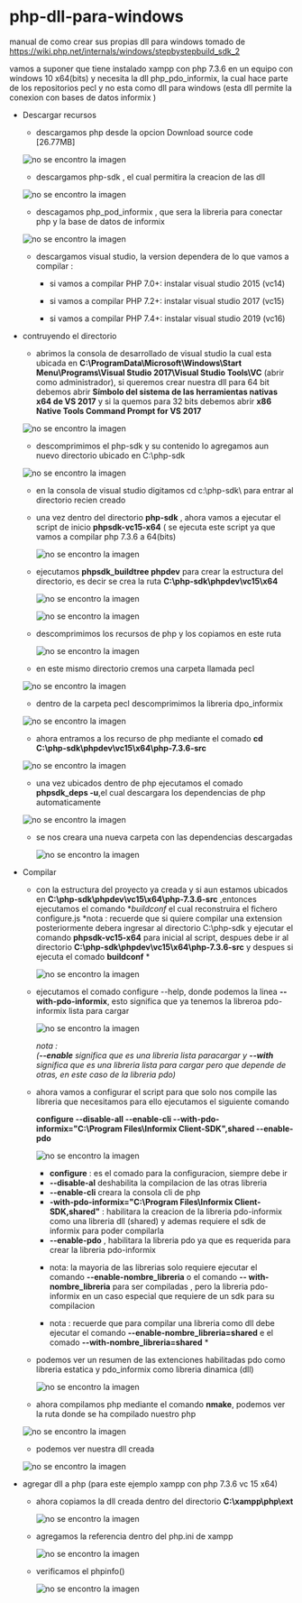 # php-dll-para-windows
manual de como crear sus propias dll para windows tomado de https://wiki.php.net/internals/windows/stepbystepbuild_sdk_2

vamos a suponer que tiene instalado xampp con php 7.3.6 en un equipo con windows 10 x64(bits) y necesita la dll php_pdo_informix, la cual hace parte de los repositorios pecl y no esta como dll para windows (esta dll permite la conexion con bases de datos informix )

- Descargar recursos
    - descargamos php  desde la opcion Download source code [26.77MB]
    
    ![no se encontro la imagen](https://raw.githubusercontent.com/JHONF2078/php-dll-para-windows/master/img/1-recursos_php.PNG)
  
   - descargamos php-sdk , el cual permitira la creacion de las dll
  
    ![no se encontro la imagen](https://raw.githubusercontent.com/JHONF2078/php-dll-para-windows/master/img/2-php_sdk.PNG)
  
   - descagamos php_pod_informix , que sera la libreria para conectar php y la base de datos de informix
    
    ![no se encontro la imagen](https://raw.githubusercontent.com/JHONF2078/php-dll-para-windows/master/img/3-pdo_inf_pecl.PNG)
    
   - descargamos visual studio, la version dependera de lo que vamos a compilar :
    
       - si vamos a compilar  PHP 7.0+: instalar visual studio 2015 (vc14)

       - si vamos a compilar  PHP 7.2+: instalar visual studio 2017 (vc15)
       
       - si vamos a compilar  PHP 7.4+: instalar visual studio 2019 (vc16)
   
   
   
   
    
- contruyendo el directorio

   - abrimos la consola de desarrollado de visual studio la cual esta ubicada en **C:\ProgramData\Microsoft\Windows\Start Menu\Programs\Visual Studio 2017\Visual Studio Tools\VC** (abrir como administrador), si queremos crear nuestra dll para 64 bit debemos abrir **Símbolo del sistema de las herramientas nativas x64 de VS 2017**  y si la quemos para 32 bits debemos abrir **x86 Native Tools Command Prompt for VS 2017**
   
   ![no se encontro la imagen](https://raw.githubusercontent.com/JHONF2078/php-dll-para-windows/master/img/4-cmd_vs2017.PNG)
    
    
   - descomprimimos el php-sdk  y su contenido lo agregamos  aun nuevo directorio ubicado en  C:\php-sdk
   
    ![no se encontro la imagen](https://raw.githubusercontent.com/JHONF2078/php-dll-para-windows/master/img/5-ruta_phpsdk.PNG)
    
   
   -  en la consola de visual studio digitamos  cd c:\php-sdk\ para  entrar al directorio recien creado
   
   - una vez dentro del directorio **php-sdk** , ahora vamos a ejecutar el script de inicio  **phpsdk-vc15-x64** ( se ejecuta este script ya que vamos a compilar php 7.3.6 a 64(bits) 
   
    
     ![no se encontro la imagen](https://raw.githubusercontent.com/JHONF2078/php-dll-para-windows/master/img/6-iniciar_script.PNG)
 
   
   
   - ejecutamos **phpsdk_buildtree phpdev** para crear la estructura del directorio, es decir se crea la ruta
   **C:\php-sdk\phpdev\vc15\x64**
   
     ![no se encontro la imagen](https://raw.githubusercontent.com/JHONF2078/php-dll-para-windows/master/img/7-estructura.PNG)
     
     ![no se encontro la imagen](https://raw.githubusercontent.com/JHONF2078/php-dll-para-windows/master/img/8-estructura2.PNG)
   
   - descomprimimos los recursos de php y los copiamos en este ruta
   
     ![no se encontro la imagen](https://raw.githubusercontent.com/JHONF2078/php-dll-para-windows/master/img/9-copiamos_php.PNG)
   
   - en este mismo directorio cremos una carpeta llamada pecl
   
   ![no se encontro la imagen](https://raw.githubusercontent.com/JHONF2078/php-dll-para-windows/master/img/10-crear_pecl.PNG)
   
   - dentro de la carpeta pecl descomprimimos la libreria  dpo_informix
   
    ![no se encontro la imagen](https://raw.githubusercontent.com/JHONF2078/php-dll-para-windows/master/img/11-copiamos_pdoinf.PNG)
   
    - ahora entramos  a los recurso de php mediante el comado  **cd C:\php-sdk\phpdev\vc15\x64\php-7.3.6-src**
   
     ![no se encontro la imagen](https://raw.githubusercontent.com/JHONF2078/php-dll-para-windows/master/img/12-carpeta_php.PNG)
   
    - una vez ubicados dentro de php ejecutamos el comado **phpsdk_deps -u**,el cual descargara los dependencias de php automaticamente
   
     ![no se encontro la imagen](https://raw.githubusercontent.com/JHONF2078/php-dll-para-windows/master/img/13-descargar_depend.PNG)
   
    - se nos creara una nueva carpeta con las dependencias descargadas
   
      ![no se encontro la imagen](https://raw.githubusercontent.com/JHONF2078/php-dll-para-windows/master/img/14-dependencias.PNG)


- Compilar 
   
   - con la estructura del proyecto ya creada  y si aun estamos ubicados en   **C:\php-sdk\phpdev\vc15\x64\php-7.3.6-src** ,entonces ejecutamos el comando **buildconf*  el cual reconstruira el fichero configure.js 
    *nota :  recuerde que si quiere compilar una extension posteriormente  debera ingresar al directorio C:\php-sdk y ejecutar el comando **phpsdk-vc15-x64** para inicial al script, despues debe ir al directorio **C:\php-sdk\phpdev\vc15\x64\php-7.3.6-src** y despues si ejecuta el comado **buildconf** *
    
     ![no se encontro la imagen](https://raw.githubusercontent.com/JHONF2078/php-dll-para-windows/master/img/15-buildconf.PNG)

    
    - ejecutamos el comado configure --help, donde podemos la linea  **--with-pdo-informix**,  esto significa que ya tenemos la libreroa pdo-informix lista para cargar 
    
      ![no se encontro la imagen](https://raw.githubusercontent.com/JHONF2078/php-dll-para-windows/master/img/16-configure_help.PNG)
    
        *nota :    
        (**--enable** significa que es una libreria lista paracargar y **--with** significa que es una libreria lista para  cargar pero que depende de otras, en este caso de la libreria pdo)*
   
    
   - ahora vamos a configurar el script  para que solo nos compile las libreria que necesitamos para ello ejecutamos el siguiente comando 
    
     **configure --disable-all --enable-cli  --with-pdo-informix="C:\Program Files\Informix Client-SDK",shared --enable-pdo**
        
     
     ![no se encontro la imagen](https://raw.githubusercontent.com/JHONF2078/php-dll-para-windows/master/img/17-configuracion.PNG)
   
        
     - **configure** : es el comado para la configuracion, siempre debe ir
     - **--disable-al**  deshabilita la compilacion de las otras libreria
     - **--enable-cli**  creara la consola  cli de php
     - **-with-pdo-informix="C:\Program Files\Informix Client-SDK,shared"** :  habilitara la creacion de la libreria pdo-informix como una libreria dll (shared) y ademas requiere el sdk de informix para poder compilarla 
     - **--enable-pdo** , habilitara la libreria pdo ya que es requerida para crear la libreria pdo-informix
     
     * nota: la mayoria de las librerias solo requiere ejecutar el comando  **--enable-nombre_libreria** o el comando **--     with-nombre_libreria** para ser compiladas , pero la libreria pdo-informix en un caso especial que requiere de un sdk para su compilacion
     
     * nota : recuerde que para compilar una libreria como dll debe ejecutar el comando **--enable-nombre_libreria=shared** e el comado **--with-nombre_libreria=shared** *
           
           
  - podemos ver un resumen de las extenciones habilitadas pdo como libreria estatica y pdo_informix como libreria dinamica (dll)
  
    ![no se encontro la imagen](https://raw.githubusercontent.com/JHONF2078/php-dll-para-windows/master/img/18-ext_habilitadas.PNG)
  
  - ahora compilamos php mediante el comando **nmake**, podemos ver la ruta donde se ha compilado nuestro php
  
   ![no se encontro la imagen](https://raw.githubusercontent.com/JHONF2078/php-dll-para-windows/master/img/19-ruta_compilacion.PNG)
  
  - podemos ver nuestra dll creada
  
  ![no se encontro la imagen](https://raw.githubusercontent.com/JHONF2078/php-dll-para-windows/master/img/20-dll_creada.PNG)
  
  
- agregar dll a php (para este ejemplo xampp con php 7.3.6 vc 15 x64)
  
  - ahora copiamos la dll creada dentro del directorio **C:\xampp\php\ext**
  
    ![no se encontro la imagen](https://raw.githubusercontent.com/JHONF2078/php-dll-para-windows/master/img/21-dll_xammp.PNG)
  
  - agregamos la referencia dentro del php.ini de xampp
  
    ![no se encontro la imagen](https://raw.githubusercontent.com/JHONF2078/php-dll-para-windows/master/img/22-php_ini.PNG)
  
  
  - verificamos el phpinfo()
  
    ![no se encontro la imagen](https://raw.githubusercontent.com/JHONF2078/php-dll-para-windows/master/img/23.php_module.PNG)
  
  
  
  
  
  
  
  
           
    
    
    
    
    
    
   
   
   
   
   
     
   
   
   
   
   
   
   
  

  
   
   
   
    
  

    
    
    
    
  



 

